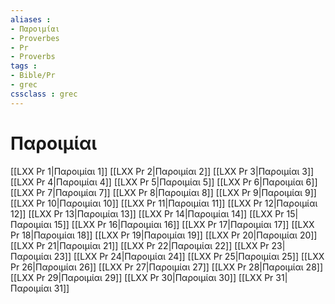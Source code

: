 ```yaml
---
aliases : 
- Παροιμίαι
- Proverbes
- Pr
- Proverbs
tags : 
- Bible/Pr
- grec
cssclass : grec
---
```


# Παροιμίαι

[[LXX Pr 1|Παροιμίαι 1]]
[[LXX Pr 2|Παροιμίαι 2]]
[[LXX Pr 3|Παροιμίαι 3]]
[[LXX Pr 4|Παροιμίαι 4]]
[[LXX Pr 5|Παροιμίαι 5]]
[[LXX Pr 6|Παροιμίαι 6]]
[[LXX Pr 7|Παροιμίαι 7]]
[[LXX Pr 8|Παροιμίαι 8]]
[[LXX Pr 9|Παροιμίαι 9]]
[[LXX Pr 10|Παροιμίαι 10]]
[[LXX Pr 11|Παροιμίαι 11]]
[[LXX Pr 12|Παροιμίαι 12]]
[[LXX Pr 13|Παροιμίαι 13]]
[[LXX Pr 14|Παροιμίαι 14]]
[[LXX Pr 15|Παροιμίαι 15]]
[[LXX Pr 16|Παροιμίαι 16]]
[[LXX Pr 17|Παροιμίαι 17]]
[[LXX Pr 18|Παροιμίαι 18]]
[[LXX Pr 19|Παροιμίαι 19]]
[[LXX Pr 20|Παροιμίαι 20]]
[[LXX Pr 21|Παροιμίαι 21]]
[[LXX Pr 22|Παροιμίαι 22]]
[[LXX Pr 23|Παροιμίαι 23]]
[[LXX Pr 24|Παροιμίαι 24]]
[[LXX Pr 25|Παροιμίαι 25]]
[[LXX Pr 26|Παροιμίαι 26]]
[[LXX Pr 27|Παροιμίαι 27]]
[[LXX Pr 28|Παροιμίαι 28]]
[[LXX Pr 29|Παροιμίαι 29]]
[[LXX Pr 30|Παροιμίαι 30]]
[[LXX Pr 31|Παροιμίαι 31]]
